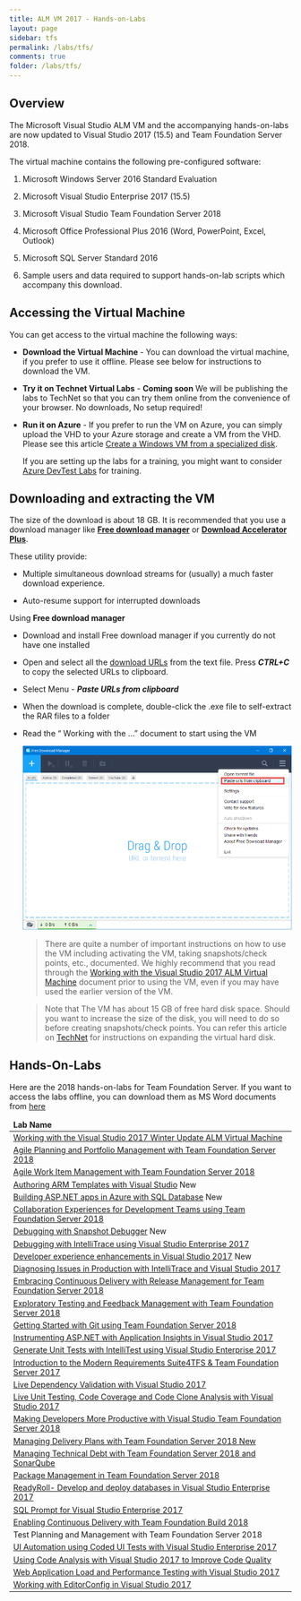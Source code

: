 ```yaml
---
title: ALM VM 2017 - Hands-on-Labs 
layout: page    
sidebar: tfs
permalink: /labs/tfs/
comments: true
folder: /labs/tfs/
---
```


## Overview

The Microsoft Visual Studio ALM VM and the accompanying hands-on-labs are now updated to Visual Studio 2017 (15.5) and Team Foundation Server 2018. 

The virtual machine contains the following pre-configured software:

1. Microsoft Windows Server 2016 Standard Evaluation

2. Microsoft Visual Studio Enterprise 2017 (15.5)

3. Microsoft Visual Studio Team Foundation Server 2018

4. Microsoft Office Professional Plus 2016 (Word, PowerPoint,
    Excel, Outlook)

5. Microsoft SQL Server Standard 2016

6. Sample users and data required to support hands-on-lab scripts which accompany this download.

## Accessing the Virtual Machine

You can get access to the virtual machine the following ways:

- **Download the Virtual Machine** - You can download the virtual machine, if you prefer to use it offline. Please see below for instructions to download the VM.
- **Try it on Technet Virtual Labs** - **Coming soon** We will be publishing the labs to TechNet so that you can try them online from the convenience of your browser. No downloads, No setup required!

- **Run it on Azure** - If you prefer to run the VM on Azure, you can simply upload the VHD to your Azure storage and create a VM from the VHD. Please see this article [Create a Windows VM from a specialized disk](https://docs.microsoft.com/en-us/azure/virtual-machines/windows/create-vm-specialized). 

    If you are setting up the labs for a training, you  might want to consider [Azure DevTest Labs](https://docs.microsoft.com/en-us/azure/devtest-lab/devtest-lab-training-lab) for training.

## Downloading and extracting the VM

The size of the download is about 18 GB. It is recommended that you use a download manager  like [**Free download manager**](http://www.freedownloadmanager.org/) or [**Download Accelerator Plus**](http://www.speedbit.com/dap/).

These utility provide:

* Multiple simultaneous download streams for (usually) a much faster download experience.

* Auto-resume support for interrupted downloads

Using **Free download manager**

- Download and install Free download manager if you currently do not have one installed 
- Open and select all the <a href="media/almvm2017wu2links.txt">download URLs</a> from the text file. Press ***CTRL+C*** to copy the selected URLs to clipboard.
- Select Menu - ***Paste URLs from clipboard***      
- When the download is complete, double-click the .exe file to self-extract the RAR files to a folder       
- Read the “ Working with the …” document to start using the VM

  <img src="media/fdm.png" />


   >There are quite a number of important instructions on how to use the VM including activating the VM, taking snapshots/check points, etc., documented. We highly recommend that you read through the [Working with the Visual Studio 2017 ALM Virtual Machine]() document prior to using the VM, even if you may have used the earlier version of the VM.

   >Note that The VM has about 15 GB of free hard disk space. Should you want to increase the size of the disk, you will need to do so before creating snapshots/check points. You can refer this article on [TechNet]() for instructions on expanding the virtual hard disk.

## Hands-On-Labs

Here are the 2018 hands-on-labs for Team Foundation Server. If you want to access the labs offline, you can download them as MS Word documents from <a href="https://almvm2017.blob.core.windows.net/vm2017/VisualStudio ALMVM 2017 Labs.zip">here</a>

<table width="100%">
   <thead>
      <td><b>
         Lab Name</b>
      </td>
   </thead>
   <tr>
      <td><a href="started/">Working with the Visual Studio 2017 Winter Update ALM Virtual Machine</a></td>
   </tr>
   <tr>
      <td><a href="agile/">Agile Planning and Portfolio Management with Team Foundation Server 2018</a></td>
   </tr>
   <tr>
      <td><a href="agileworkitems/">Agile Work Item Management with Team Foundation Server 2018</a></td>
   </tr>
   <tr>
      <td><a href="armtemplates/">Authoring ARM Templates with Visual Studio</a>     <span class="label label-success">New</span></td>
   </tr>
   <tr>
      <td><a href="aspnetazure/">Building ASP.NET apps in Azure with SQL Database</a>     <span class="label label-success">New</span></td>
   </tr>
   <tr>
      <td><a href="devteamcollaboration/">Collaboration Experiences for Development Teams using Team Foundation Server 2018</a></td>
   </tr>
   <tr>
      <td><a href="snapshotdebugger/">Debugging with Snapshot Debugger</a>     <span class="label label-success">New</span></td>
   </tr>
   <tr>
      <td><a href="debugging/">Debugging with IntelliTrace using Visual Studio Enterprise 2017</a></td>
   </tr>
   <tr>
      <td><a href="devexp/">Developer experience enhancements in Visual Studio 2017</a>     <span class="label label-success">New</span></td>
   </tr>
   <tr>
      <td><a href="intellitrace/">Diagnosing Issues in Production with IntelliTrace and Visual Studio 2017</a></td>
   </tr>
   <tr>
      <td><a href="releasemanagement/">Embracing Continuous Delivery with Release Management for Team Foundation Server 2018</a></td>
   </tr>
   <tr>
      <td><a href="exploratorytesting/">Exploratory Testing and Feedback Management with Team Foundation Server 2018</a></td>
   </tr>
   <tr>
      <td><a href="git/">Getting Started with Git using Team Foundation Server 2018</a></td>
   </tr>
   <tr>
      <td><a href="appinsights/">Instrumenting ASP.NET with Application Insights in Visual Studio 2017</a></td>
   </tr>
   <tr>
      <td><a href="intellitest/">Generate Unit Tests with IntelliTest using Visual Studio Enterprise 2017</a></td>
   </tr>
   <tr>
      <td><a href="smartword4tfs/">Introduction to the Modern Requirements Suite4TFS & Team Foundation Server 2017</a></td>
   </tr>
   <tr>
      <td><a href="livedependencyvalidation/">Live Dependency Validation with Visual Studio 2017</a></td>
   </tr>
   <tr>
      <td><a href="liveunittesting/">Live Unit Testing, Code Coverage and Code Clone Analysis with Visual Studio 2017</a></td>
   </tr>
   <tr>
      <td><a href="vsproductivity/">Making Developers More Productive with Visual Studio Team Foundation Server 2018</a></td>
   </tr>
   <tr>
      <td><a href="deliveryplans/">Managing Delivery Plans with Team Foundation Server 2018     <span class="label label-success">New</span></a></td>
   </tr>
   <tr>
      <td><a href="technicaldebt/">Managing Technical Debt with Team Foundation Server 2018 and SonarQube</a></td>
   </tr>
   <tr>
      <td><a href="packagemanagement/">Package Management in Team Foundation Server 2018</a></td>
   </tr>
   <tr>
      <td><a href="readyroll/">ReadyRoll- Develop and deploy databases in Visual Studio Enterprise 2017</a></td>
   </tr>
   <tr>
      <td><a href="sqlprompt/">SQL Prompt for Visual Studio Enterprise 2017</a></td>
   </tr>
   <tr>
      <td><a href="build/">Enabling Continuous Delivery with Team Foundation Build 2018</a></td>
   </tr>
   <tr>
      <td><a hrf="manualtesting/">Test Planning and Management with Team Foundation Server 2018</a></td>
   </tr>
   <tr>
      <td><a href="codedui/">UI Automation using Coded UI Tests with Visual Studio Enterprise 2017</a></td>
   </tr>
   <tr>
      <td><a href="codeanalysis/">Using Code Analysis with Visual Studio 2017 to Improve Code Quality</a></td>
   </tr>
   <tr>
      <td><a href="load/">Web Application Load and Performance Testing with Visual Studio 2017</a></td>
   </tr>
   <tr>
      <td><a href="editorconfig/">Working with EditorConfig in Visual Studio 2017</a></td>
   </tr>
</table>